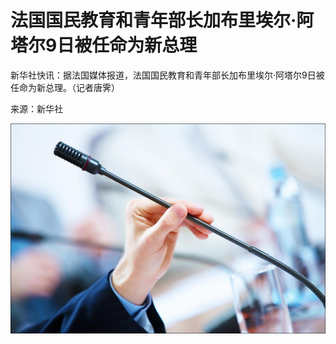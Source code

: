 # 法国国民教育和青年部长加布里埃尔·阿塔尔9日被任命为新总理

新华社快讯：据法国媒体报道，法国国民教育和青年部长加布里埃尔·阿塔尔9日被任命为新总理。（记者唐霁）

来源：新华社

![b4f15416c3e52a4a82a0582b1bc7737a.jpg](https://raw.githubusercontent.com/qqhsx/qqnews_image/main/2024/01/09/法国国民教育和青年部长加布里埃尔·阿塔尔9日被任命为新总理/b4f15416c3e52a4a82a0582b1bc7737a.jpg)

